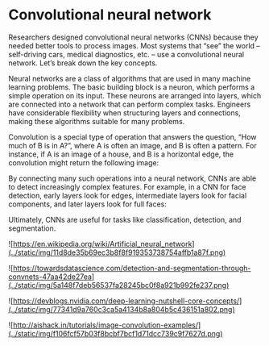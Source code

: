 # Convolutional neural network

Researchers designed convolutional neural networks (CNNs) because they needed better tools to process images. Most systems that “see” the world – self-driving cars, medical diagnostics, etc. – use a convolutional neural network. Let’s break down the key concepts.

Neural networks are a class of algorithms that are used in many machine learning problems. The basic building block is a neuron, which performs a simple operation on its input. These neurons are arranged into layers, which are connected into a network that can perform complex tasks. Engineers have considerable flexibility when structuring layers and connections, making these algorithms suitable for many problems.

Convolution is a special type of operation that answers the question, “How much of B is in A?”, where A is often an image, and B is often a pattern. For instance, if A is an image of a house, and B is a horizontal edge, the convolution might return the following image:

By connecting many such operations into a neural network, CNNs are able to detect increasingly complex features. For example, in a CNN for face detection, early layers look for edges, intermediate layers look for facial components, and later layers look for full faces:

Ultimately, CNNs are useful for tasks like classification, detection, and segmentation.


![https://en.wikipedia.org/wiki/Artificial_neural_network](../static/img/11d8de35b69ec3b8f8f919353738754affb1a87f.png)

![https://towardsdatascience.com/detection-and-segmentation-through-convnets-47aa42de27ea](../static/img/5a148f7deb56537fa28245bc0f8a921b992fe237.png)

![https://devblogs.nvidia.com/deep-learning-nutshell-core-concepts/](../static/img/77341d9a760c3ca5a4134b8a804b5c436151a802.png)

![http://aishack.in/tutorials/image-convolution-examples/](../static/img/f106fcf57b03f8bcbf7bcf1d71dcc739c9f7627d.png)
